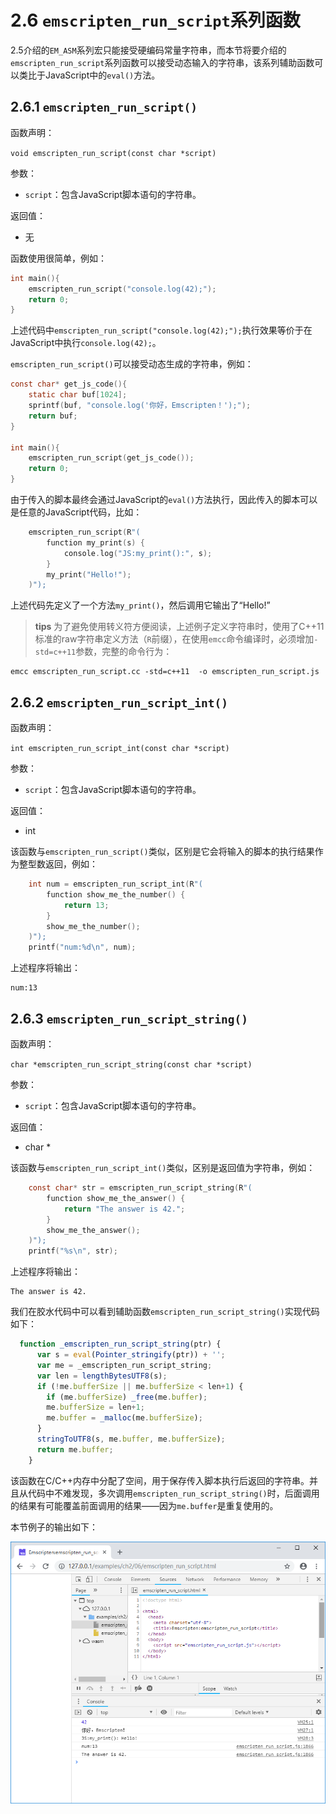 # 2.6 `emscripten_run_script`系列函数

2.5介绍的`EM_ASM`系列宏只能接受硬编码常量字符串，而本节将要介绍的`emscripten_run_script`系列函数可以接受动态输入的字符串，该系列辅助函数可以类比于JavaScript中的`eval()`方法。

## 2.6.1 `emscripten_run_script()`

函数声明：

`void emscripten_run_script(const char *script)`

参数：

- `script`：包含JavaScript脚本语句的字符串。

返回值：

- 无

函数使用很简单，例如：

```c
int main(){
	emscripten_run_script("console.log(42);");
	return 0;
}
```

上述代码中`emscripten_run_script("console.log(42);");`执行效果等价于在JavaScript中执行`console.log(42);`。

`emscripten_run_script()`可以接受动态生成的字符串，例如：

```c
const char* get_js_code(){
	static char buf[1024];
	sprintf(buf, "console.log('你好，Emscripten！');");
	return buf;
}

int main(){
	emscripten_run_script(get_js_code());
	return 0;
}
```

由于传入的脚本最终会通过JavaScript的`eval()`方法执行，因此传入的脚本可以是任意的JavaScript代码，比如：

```c
	emscripten_run_script(R"(
		function my_print(s) {
			console.log("JS:my_print():", s);
		}
		my_print("Hello!");
	)");
```

上述代码先定义了一个方法`my_print()`，然后调用它输出了“Hello!”

> **tips** 为了避免使用转义符方便阅读，上述例子定义字符串时，使用了C++11标准的raw字符串定义方法（`R`前缀），在使用`emcc`命令编译时，必须增加`-std=c++11`参数，完整的命令行为：
```
emcc emscripten_run_script.cc -std=c++11  -o emscripten_run_script.js
```

## 2.6.2 `emscripten_run_script_int()`

函数声明：

`int emscripten_run_script_int(const char *script)`

参数：

- `script`：包含JavaScript脚本语句的字符串。

返回值：
- int

该函数与`emscripten_run_script()`类似，区别是它会将输入的脚本的执行结果作为整型数返回，例如：

```c
	int num = emscripten_run_script_int(R"(
		function show_me_the_number() {
			return 13;
		}
		show_me_the_number();
	)");
	printf("num:%d\n", num);
```

上述程序将输出：

```
num:13
```

## 2.6.3 `emscripten_run_script_string()`

函数声明：

`char *emscripten_run_script_string(const char *script)`

参数：

- `script`：包含JavaScript脚本语句的字符串。

返回值：
- char *

该函数与`emscripten_run_script_int()`类似，区别是返回值为字符串，例如：

```c
	const char* str = emscripten_run_script_string(R"(
		function show_me_the_answer() {
			return "The answer is 42.";
		}
		show_me_the_answer();
	)");
	printf("%s\n", str);
```

上述程序将输出：

```
The answer is 42.
```

我们在胶水代码中可以看到辅助函数`emscripten_run_script_string()`实现代码如下：

```js
  function _emscripten_run_script_string(ptr) {
      var s = eval(Pointer_stringify(ptr)) + '';
      var me = _emscripten_run_script_string;
      var len = lengthBytesUTF8(s);
      if (!me.bufferSize || me.bufferSize < len+1) {
        if (me.bufferSize) _free(me.buffer);
        me.bufferSize = len+1;
        me.buffer = _malloc(me.bufferSize);
      }
      stringToUTF8(s, me.buffer, me.bufferSize);
      return me.buffer;
    }
```

该函数在C/C++内存中分配了空间，用于保存传入脚本执行后返回的字符串。并且从代码中不难发现，多次调用`emscripten_run_script_string()`时，后面调用的结果有可能覆盖前面调用的结果——因为`me.buffer`是重复使用的。

本节例子的输出如下：

![](images/06-run-script.png)